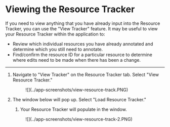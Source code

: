 # Viewing the Resource Tracker

If you need to view anything that you have already input into the Resource Tracker, you can use the "View Tracker" feature. It may be useful to view your Resource Tracker within the application to:

* Review which individual resources you have already annotated and determine which you still need to annotate.
* Find/confirm the resource ID for a particular resource to determine where edits need to be made when there has been a change.

---

1. Navigate to "View Tracker" on the Resource Tracker tab. Select "View Resource Tracker."

    <figure markdown>
        ![](../app-screenshots/view-resource-track.PNG)
        <figcaption></figcaption>
    </figure> 

2. The window below will pop up. Select "Load Resource Tracker."
    1. Your Resource Tracker will populate in the window.

    <figure markdown>
        ![](../app-screenshots/view-resource-track-2.PNG)
        <figcaption></figcaption>
    </figure> 
